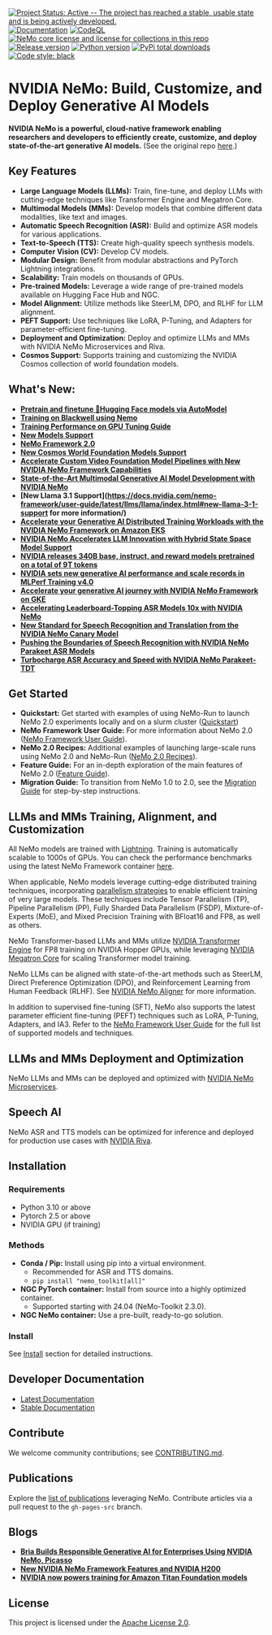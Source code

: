 [![Project Status: Active -- The project has reached a stable, usable state and is being actively developed.](http://www.repostatus.org/badges/latest/active.svg)](http://www.repostatus.org/#active)
[![Documentation](https://readthedocs.com/projects/nvidia-nemo/badge/?version=main)](https://docs.nvidia.com/deeplearning/nemo/user-guide/docs/en/main/)
[![CodeQL](https://github.com/nvidia/nemo/actions/workflows/codeql.yml/badge.svg?branch=main&event=push)](https://github.com/nvidia/nemo/actions/workflows/codeql.yml)
[![NeMo core license and license for collections in this repo](https://img.shields.io/badge/License-Apache%202.0-brightgreen.svg)](https://github.com/NVIDIA/NeMo/blob/master/LICENSE)
[![Release version](https://badge.fury.io/py/nemo-toolkit.svg)](https://badge.fury.io/py/nemo-toolkit)
[![Python version](https://img.shields.io/pypi/pyversions/nemo-toolkit.svg)](https://badge.fury.io/py/nemo-toolkit)
[![PyPi total downloads](https://static.pepy.tech/personalized-badge/nemo-toolkit?period=total&units=international_system&left_color=grey&right_color=brightgreen&left_text=downloads)](https://pepy.tech/project/nemo-toolkit)
[![Code style: black](https://img.shields.io/badge/code%20style-black-000000.svg)](https://github.com/psf/black)

# NVIDIA NeMo: Build, Customize, and Deploy Generative AI Models

**NVIDIA NeMo is a powerful, cloud-native framework enabling researchers and developers to efficiently create, customize, and deploy state-of-the-art generative AI models.**  (See the original repo [here](https://github.com/NVIDIA/NeMo).)

## Key Features

*   **Large Language Models (LLMs):** Train, fine-tune, and deploy LLMs with cutting-edge techniques like Transformer Engine and Megatron Core.
*   **Multimodal Models (MMs):** Develop models that combine different data modalities, like text and images.
*   **Automatic Speech Recognition (ASR):** Build and optimize ASR models for various applications.
*   **Text-to-Speech (TTS):** Create high-quality speech synthesis models.
*   **Computer Vision (CV):** Develop CV models.
*   **Modular Design:** Benefit from modular abstractions and PyTorch Lightning integrations.
*   **Scalability:** Train models on thousands of GPUs.
*   **Pre-trained Models:** Leverage a wide range of pre-trained models available on Hugging Face Hub and NGC.
*   **Model Alignment:** Utilize methods like SteerLM, DPO, and RLHF for LLM alignment.
*   **PEFT Support:** Use techniques like LoRA, P-Tuning, and Adapters for parameter-efficient fine-tuning.
*   **Deployment and Optimization:** Deploy and optimize LLMs and MMs with NVIDIA NeMo Microservices and Riva.
*   **Cosmos Support:** Supports training and customizing the NVIDIA Cosmos collection of world foundation models.

## What's New:

*   **[Pretrain and finetune :hugs:Hugging Face models via AutoModel](https://developer.nvidia.com/blog/run-hugging-face-models-instantly-with-day-0-support-from-nvidia-nemo-framework)**
*   **[Training on Blackwell using Nemo](https://docs.nvidia.com/nemo-framework/user-guide/latest/performance/performance_summary.html)**
*   **[Training Performance on GPU Tuning Guide](https://docs.nvidia.com/nemo-framework/user-guide/latest/performance/performance-guide.html)**
*   **[New Models Support](https://docs.nvidia.com/nemo-framework/user-guide/latest/vlms/llama4.html)**
*   **[NeMo Framework 2.0](https://docs.nvidia.com/nemo-framework/user-guide/latest/nemo-2.0/index.html)**
*   **[New Cosmos World Foundation Models Support](https://developer.nvidia.com/blog/advancing-physical-ai-with-nvidia-cosmos-world-foundation-model-platform)**
*   **[Accelerate Custom Video Foundation Model Pipelines with New NVIDIA NeMo Framework Capabilities](https://developer.nvidia.com/blog/accelerate-custom-video-foundation-model-pipelines-with-new-nvidia-nemo-framework-capabilities/)**
*   **[State-of-the-Art Multimodal Generative AI Model Development with NVIDIA NeMo](https://developer.nvidia.com/blog/state-of-the-art-multimodal-generative-ai-model-development-with-nvidia-nemo/)**
*   **[New Llama 3.1 Support](https://docs.nvidia.com/nemo-framework/user-guide/latest/llms/llama/index.html#new-llama-3-1-support for more information/)**
*   **[Accelerate your Generative AI Distributed Training Workloads with the NVIDIA NeMo Framework on Amazon EKS](https://aws.amazon.com/blogs/machine-learning/accelerate-your-generative-ai-distributed-training-workloads-with-the-nvidia-nemo-framework-on-amazon-eks/)**
*   **[NVIDIA NeMo Accelerates LLM Innovation with Hybrid State Space Model Support](https://developer.nvidia.com/blog/nvidia-nemo-accelerates-llm-innovation-with-hybrid-state-space-model-support/)**
*   **[NVIDIA releases 340B base, instruct, and reward models pretrained on a total of 9T tokens](https://huggingface.co/models?sort=trending&search=nvidia%2Fnemotron-4-340B)**
*   **[NVIDIA sets new generative AI performance and scale records in MLPerf Training v4.0](https://developer.nvidia.com/blog/nvidia-sets-new-generative-ai-performance-and-scale-records-in-mlperf-training-v4-0/)**
*   **[Accelerate your generative AI journey with NVIDIA NeMo Framework on GKE](https://cloud.google.com/blog/products/compute/gke-and-nvidia-nemo-framework-to-train-generative-ai-models)**
*   **[Accelerating Leaderboard-Topping ASR Models 10x with NVIDIA NeMo](https://developer.nvidia.com/blog/accelerating-leaderboard-topping-asr-models-10x-with-nvidia-nemo/)**
*   **[New Standard for Speech Recognition and Translation from the NVIDIA NeMo Canary Model](https://developer.nvidia.com/blog/new-standard-for-speech-recognition-and-translation-from-the-nvidia-nemo-canary-model/)**
*   **[Pushing the Boundaries of Speech Recognition with NVIDIA NeMo Parakeet ASR Models](https://developer.nvidia.com/blog/pushing-the-boundaries-of-speech-recognition-with-nemo-parakeet-asr-models/)**
*   **[Turbocharge ASR Accuracy and Speed with NVIDIA NeMo Parakeet-TDT](https://developer.nvidia.com/blog/turbocharge-asr-accuracy-and-speed-with-nvidia-nemo-parakeet-tdt/)**

## Get Started

*   **Quickstart:** Get started with examples of using NeMo-Run to launch NeMo 2.0 experiments locally and on a slurm cluster ([Quickstart](https://docs.nvidia.com/nemo-framework/user-guide/latest/nemo-2.0/quickstart.html))
*   **NeMo Framework User Guide:** For more information about NeMo 2.0 ([NeMo Framework User Guide](https://docs.nvidia.com/nemo-framework/user-guide/latest/nemo-2.0/index.html)).
*   **NeMo 2.0 Recipes:** Additional examples of launching large-scale runs using NeMo 2.0 and NeMo-Run ([NeMo 2.0 Recipes](https://github.com/NVIDIA/NeMo/blob/main/nemo/collections/llm/recipes)).
*   **Feature Guide:** For an in-depth exploration of the main features of NeMo 2.0 ([Feature Guide](https://docs.nvidia.com/nemo-framework/user-guide/latest/nemo-2.0/features/index.html#feature-guide)).
*   **Migration Guide:** To transition from NeMo 1.0 to 2.0, see the [Migration Guide](https://docs.nvidia.com/nemo-framework/user-guide/latest/nemo-2.0/migration/index.html#migration-guide) for step-by-step instructions.

## LLMs and MMs Training, Alignment, and Customization

All NeMo models are trained with
[Lightning](https://github.com/Lightning-AI/lightning). Training is
automatically scalable to 1000s of GPUs. You can check the performance benchmarks using the
latest NeMo Framework container [here](https://docs.nvidia.com/nemo-framework/user-guide/latest/performance/performance_summary.html).

When applicable, NeMo models leverage cutting-edge distributed training
techniques, incorporating [parallelism
strategies](https://docs.nvidia.com/nemo-framework/user-guide/latest/modeloverview.html)
to enable efficient training of very large models. These techniques
include Tensor Parallelism (TP), Pipeline Parallelism (PP), Fully
Sharded Data Parallelism (FSDP), Mixture-of-Experts (MoE), and Mixed
Precision Training with BFloat16 and FP8, as well as others.

NeMo Transformer-based LLMs and MMs utilize [NVIDIA Transformer
Engine](https://github.com/NVIDIA/TransformerEngine) for FP8 training on
NVIDIA Hopper GPUs, while leveraging [NVIDIA Megatron
Core](https://github.com/NVIDIA/Megatron-LM/tree/main/megatron/core) for
scaling Transformer model training.

NeMo LLMs can be aligned with state-of-the-art methods such as SteerLM,
Direct Preference Optimization (DPO), and Reinforcement Learning from
Human Feedback (RLHF). See [NVIDIA NeMo
Aligner](https://github.com/NVIDIA/NeMo-Aligner) for more information.

In addition to supervised fine-tuning (SFT), NeMo also supports the
latest parameter efficient fine-tuning (PEFT) techniques such as LoRA,
P-Tuning, Adapters, and IA3. Refer to the [NeMo Framework User
Guide](https://docs.nvidia.com/nemo-framework/user-guide/latest/sft_peft/index.html)
for the full list of supported models and techniques.

## LLMs and MMs Deployment and Optimization

NeMo LLMs and MMs can be deployed and optimized with [NVIDIA NeMo
Microservices](https://developer.nvidia.com/nemo-microservices-early-access).

## Speech AI

NeMo ASR and TTS models can be optimized for inference and deployed for
production use cases with [NVIDIA Riva](https://developer.nvidia.com/riva).

## Installation

### Requirements

*   Python 3.10 or above
*   Pytorch 2.5 or above
*   NVIDIA GPU (if training)

### Methods

*   **Conda / Pip:** Install using pip into a virtual environment.
    *   Recommended for ASR and TTS domains.
    *   `pip install "nemo_toolkit[all]"`
*   **NGC PyTorch container:** Install from source into a highly optimized container.
    *   Supported starting with 24.04 (NeMo-Toolkit 2.3.0).
*   **NGC NeMo container:** Use a pre-built, ready-to-go solution.

### Install

See [Install](#install-nemo-framework) section for detailed instructions.

## Developer Documentation

*   [Latest Documentation](https://docs.nvidia.com/deeplearning/nemo/user-guide/docs/en/main/)
*   [Stable Documentation](https://docs.nvidia.com/deeplearning/nemo/user-guide/docs/en/stable/)

## Contribute

We welcome community contributions; see [CONTRIBUTING.md](https://github.com/NVIDIA/NeMo/blob/stable/CONTRIBUTING.md).

## Publications

Explore the [list of publications](https://nvidia.github.io/NeMo/publications/) leveraging NeMo. Contribute articles via a pull request to the `gh-pages-src` branch.

## Blogs

*   **[Bria Builds Responsible Generative AI for Enterprises Using NVIDIA NeMo, Picasso](https://blogs.nvidia.com/blog/bria-builds-responsible-generative-ai-using-nemo-picasso/)**
*   **[New NVIDIA NeMo Framework Features and NVIDIA H200](https://developer.nvidia.com/blog/new-nvidia-nemo-framework-features-and-nvidia-h200-supercharge-llm-training-performance-and-versatility/)**
*   **[NVIDIA now powers training for Amazon Titan Foundation models](https://blogs.nvidia.com/blog/nemo-amazon-titan/)**

## License

This project is licensed under the [Apache License 2.0](https://github.com/NVIDIA/NeMo?tab=Apache-2.0-1-ov-file).